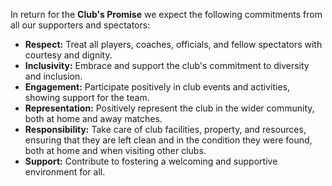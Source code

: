 In return for the **Club's Promise** we expect the following commitments from all our supporters and spectators:

- **Respect:** Treat all players, coaches, officials, and fellow spectators with courtesy and dignity.
- **Inclusivity:** Embrace and support the club's commitment to diversity and inclusion.
- **Engagement:** Participate positively in club events and activities, showing support for the team.
- **Representation:** Positively represent the club in the wider community, both at home and away matches.
- **Responsibility:** Take care of club facilities, property, and resources, ensuring that they are left clean and in the condition they were found, both at home and when visiting other clubs.
- **Support:** Contribute to fostering a welcoming and supportive environment for all.
